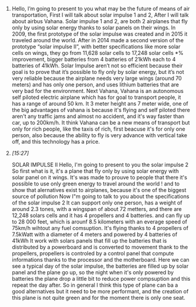 
1. Hello, I’m going to present to you what may be the future of means of air transportation, First I will talk about solar impulse 1 and 2, After I will talk about airbus Vahana. Solar impulse 1 and 2, are both 2 airplanes that fly only by using solar energy thanks to solar panels on their wings. In 2009, the first prototype of the solar impulse was created and in 2015 it traveled around the world. After in 2014 made a second version of the prototype “solar impulse II”, with better specifications like more solar cells on wings, they go from 11,628 solar cells to 17,248 solar cells *% improvement, bigger batteries from 4 batteries of 21kWh each to 4 batteries of 41kWh. Solar Impulse aren’t not so efficient because their goal is to prove that it’s possible to fly only by solar energy, but it’s not very reliable because the airplane needs very large wings (around 70 meters) and has only one person, and uses lithium batteries that are very bad for the environment. Next Vahana, Vahana is an autonomous self piloted electric airplane which has for goal to transport people, it has a range of around 50 km. It 3 meter height ans 7 meter wide, one of the big advantages of vahana is because it's flying and self piloted there aren't any traffic jams and almost no accident, and it's way faster than car, up to 200km/h. It think Vahana can be a new means of transport but only for rich people, like the taxis of rich, first beacuse it's for only one person, also because the ability to fly is very advance with vertical take off, and this technology has a price.
    
2. _[_15:27_]_
    
    SOLAR IMPULSE II Hello, I'm going to present to you the solar impulse 2 So first what is it, it's a plane that fly only by using solar energy with solar panel on it wings. It's was made to prouve to people that there it's possible to use only green energy to travel around the world ! and to show that alernatives exist to airplanes, because it's one of the biggest source of pollution Now I"m going to talk to you about the specifications of the solar impulse 2 It can support only one person, has a weight of around 2.3 tones, with a wingspan of about 72 metters, and there are 12,248 solars cells and it has 4 propellers and 4 batteries. and can fly up to 28 000 feet, which is arounf 8.5 kilometers with an everage speed of 75km/h wihtout any fuel comsuption. It's flying thanks to 4 propellers of 7.5kWatt with a diameter of 4 meters and powered by 4 batteries of 41kWh It work with solars panels that fill up the batteries that is distributed by a powerboard and is converted to movement thank to the propellers, propellers is controled by a control panel that compute informations thanks to the processor and the motherboard. Here we can see a typical day of the solar impulse, the batteries are filled up by solar panel and the plane go up, so the night when it's only powered by batteries the plane drop a little bit to reduce power compsuption and this repeat the day after. So in general I think this type of plane can ba a good alternatives but it need to be more performant, and the creation of this plane is not quite green and for the moment there is only one seat.